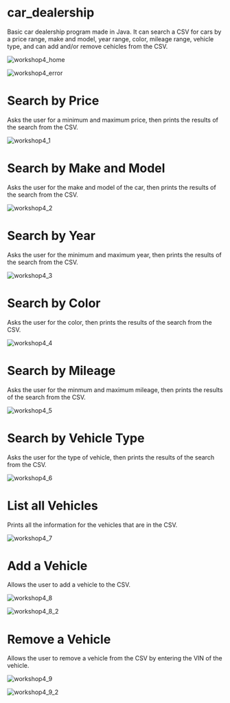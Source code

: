 # car_dealership
Basic car dealership program made in Java. It can search a CSV for cars by a price range, make and model, year range, color, mileage range, vehicle type, and can add and/or remove cehicles from the CSV.

![workshop4_home](https://github.com/RTech666/car_dealership/assets/32269553/1d41a1eb-bf4a-410b-add3-763a7850d790)

![workshop4_error](https://github.com/RTech666/car_dealership/assets/32269553/4c6b4c33-ebc3-41d1-9c41-963626d0dee2)

# Search by Price
Asks the user for a minimum and maximum price, then prints the results of the search from the CSV.

![workshop4_1](https://github.com/RTech666/car_dealership/assets/32269553/feb9b569-9806-4127-b5a4-a7c915afd274)

# Search by Make and Model
Asks the user for the make and model of the car, then prints the results of the search from the CSV.

![workshop4_2](https://github.com/RTech666/car_dealership/assets/32269553/1b77d2bb-32f1-4151-914f-69054303ff8e)

# Search by Year
Asks the user for the minimum and maximum year, then prints the results of the search from the CSV.

![workshop4_3](https://github.com/RTech666/car_dealership/assets/32269553/321923fb-d9f4-4f1f-8767-98da159fe4a8)

# Search by Color
Asks the user for the color, then prints the results of the search from the CSV.

![workshop4_4](https://github.com/RTech666/car_dealership/assets/32269553/5bec18e9-0e3b-4e17-abc1-496210db5c5a)

# Search by Mileage
Asks the user for the minmum and maximum mileage, then prints the results of the search from the CSV.

![workshop4_5](https://github.com/RTech666/car_dealership/assets/32269553/a25cf3dc-4d0d-4707-a6e5-3a39d4a85ae3)

# Search by Vehicle Type
Asks the user for the type of vehicle, then prints the results of the search from the CSV.

![workshop4_6](https://github.com/RTech666/car_dealership/assets/32269553/570a3b40-271b-4a3c-b98d-7ece63b8f65c)

# List all Vehicles
Prints all the information for the vehicles that are in the CSV.

![workshop4_7](https://github.com/RTech666/car_dealership/assets/32269553/68150cdf-20b1-40f1-9efc-924c24e41500)

# Add a Vehicle
Allows the user to add a vehicle to the CSV.

![workshop4_8](https://github.com/RTech666/car_dealership/assets/32269553/232299c1-3245-4d61-88e0-d424105a9e7c)

![workshop4_8_2](https://github.com/RTech666/car_dealership/assets/32269553/fcf4b0f8-2e35-4c3c-b1be-503133b8a7f6)

# Remove a Vehicle
Allows the user to remove a vehicle from the CSV by entering the VIN of the vehicle.

![workshop4_9](https://github.com/RTech666/car_dealership/assets/32269553/b80b6c2f-4083-4c99-9c93-1b2c9b17ed84)

![workshop4_9_2](https://github.com/RTech666/car_dealership/assets/32269553/cf9f8a00-d88f-45d7-b766-cd82d1944591)
